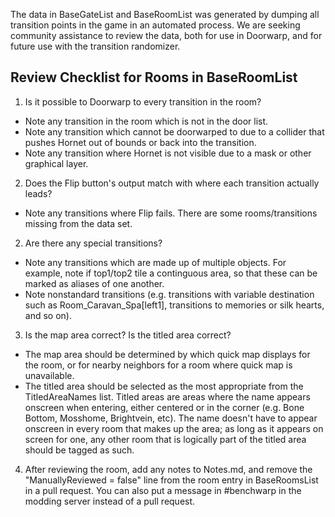 ﻿The data in BaseGateList and BaseRoomList was generated by dumping all transition points in the game in an automated process. We are seeking community assistance to review the data, both for use in Doorwarp, and for future use with the transition randomizer.

## Review Checklist for Rooms in BaseRoomList
1. Is it possible to Doorwarp to every transition in the room?
  - Note any transition in the room which is not in the door list.
  - Note any transition which cannot be doorwarped to due to a collider that pushes Hornet out of bounds or back into the transition.
  - Note any transition where Hornet is not visible due to a mask or other graphical layer.
2. Does the Flip button's output match with where each transition actually leads?
  - Note any transitions where Flip fails. There are some rooms/transitions missing from the data set.
2. Are there any special transitions?
  - Note any transitions which are made up of multiple objects. For example, note if top1/top2 tile a continguous area, so that these can be marked as aliases of one another.
  - Note nonstandard transitions (e.g. transitions with variable destination such as Room_Caravan_Spa[left1], transitions to memories or silk hearts, and so on).
3. Is the map area correct? Is the titled area correct?
- The map area should be determined by which quick map displays for the room, or for nearby neighbors for a room where quick map is unavailable.
- The titled area should be selected as the most appropriate from the TitledAreaNames list. Titled areas are areas where the name appears onscreen when entering, either centered or in the corner (e.g. Bone Bottom, Mosshome, Brightvein, etc). The name doesn't have to appear onscreen in every room that makes up the area; as long as it appears on screen for one, any other room that is logically part of the titled area should be tagged as such.
4. After reviewing the room, add any notes to Notes.md, and remove the "ManuallyReviewed = false" line from the room entry in BaseRoomsList in a pull request. You can also put a message in #benchwarp in the modding server instead of a pull request.